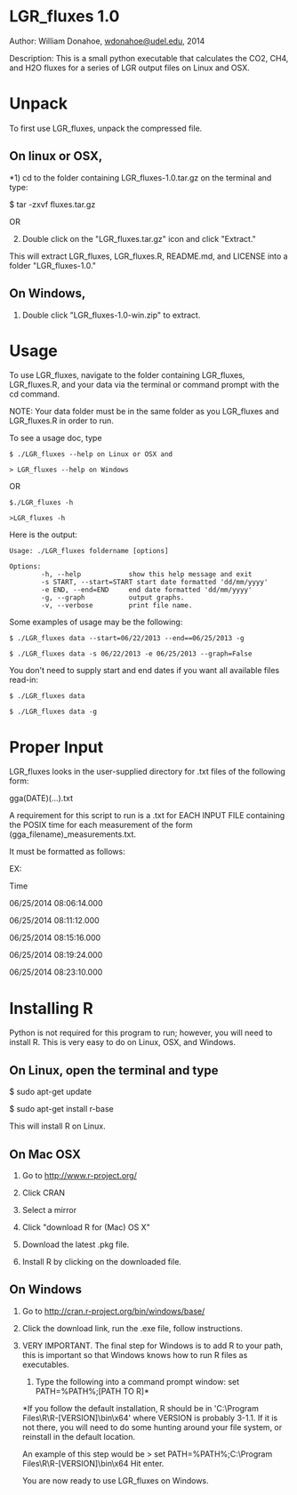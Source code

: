LGR_fluxes 1.0
=============================

Author: William Donahoe, wdonahoe@udel.edu, 2014

Description: This is a small python executable that calculates the CO2, CH4, and H2O fluxes for a series of LGR output files on Linux and OSX.

Unpack
==============================

To first use LGR_fluxes, unpack the compressed file.

On linux or OSX,
------------------------------------

*1) cd to the folder containing LGR_fluxes-1.0.tar.gz on the terminal and type:

$ tar -zxvf fluxes.tar.gz

OR

2) Double click on the "LGR_fluxes.tar.gz" icon and click "Extract."

This will extract LGR_fluxes, LGR_fluxes.R, README.md, and LICENSE into a folder "LGR_fluxes-1.0."

On Windows, 
------------------------------------

1) Double click "LGR_fluxes-1.0-win.zip" to extract.


Usage
=================================

To use LGR_fluxes, navigate to the folder containing LGR_fluxes, LGR_fluxes.R, and your data via the terminal or command prompt with the cd command.

NOTE: Your data folder must be in the same folder as you LGR_fluxes and LGR_fluxes.R in order to run.

To see a usage doc, type

	$ ./LGR_fluxes --help on Linux or OSX and

	> LGR_fluxes --help on Windows

OR

	$./LGR_fluxes -h

	>LGR_fluxes -h

Here is the output:

	Usage: ./LGR_fluxes foldername [options]

	Options:
    		-h, --help            show this help message and exit
    		-s START, --start=START start date formatted 'dd/mm/yyyy'
    		-e END, --end=END     end date formatted 'dd/mm/yyyy'
    		-g, --graph           output graphs.
    		-v, --verbose         print file name.

Some examples of usage may be the following:

	$ ./LGR_fluxes data --start=06/22/2013 --end==06/25/2013 -g

	$ ./LGR_fluxes data -s 06/22/2013 -e 06/25/2013 --graph=False

You don't need to supply start and end dates if you want all available files read-in:

	$ ./LGR_fluxes data

	$ ./LGR_fluxes data -g

Proper Input
======================================

LGR_fluxes looks in the user-supplied directory for .txt files of the following form:

gga(DATE)(...).txt

A requirement for this script to run is a .txt for EACH INPUT FILE containing the POSIX time for each measurement of the form (gga_filename)_measurements.txt.

It must be formatted as follows:

EX:

Time

06/25/2014 08:06:14.000

06/25/2014 08:11:12.000

06/25/2014 08:15:16.000

06/25/2014 08:19:24.000

06/25/2014 08:23:10.000

Installing R
===========================================

Python is not required for this program to run; however, you will need to install R. This is very easy to do on Linux, OSX, and Windows.

On Linux, open the terminal and type
--------------------------

$ sudo apt-get update

$ sudo apt-get install r-base

This will install R on Linux.

On Mac OSX
-------------------------

1) Go to http://www.r-project.org/

2)    Click CRAN

3)    Select a mirror

4)    Click "download R for (Mac) OS X"

5)    Download the latest .pkg file.

6)    Install R by clicking on the downloaded file.

On Windows
------------------------

1)    Go to http://cran.r-project.org/bin/windows/base/

2)    Click the download link, run the .exe file, follow instructions.

3)    VERY IMPORTANT. The final step for Windows is to add R to your path, this is important so that Windows knows how to run R files as executables.
      1)	Type the following into a command prompt window: set PATH=%PATH%;[PATH TO R]*

    	*If you follow the default installation, R should be in 'C:\Program Files\R\R-[VERSION]\bin\x64' where VERSION is probably 3-1.1. If it is not there, you will need to do some hunting around your file system, or reinstall in the default location.

    	An example of this step would be > set PATH=%PATH%;C:\Program Files\R\R-[VERSION]\bin\x64 Hit enter.

    	You are now ready to use LGR_fluxes on Windows.



